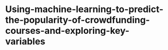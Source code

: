 # Using-machine-learning-to-predict-the-popularity-of-crowdfunding-courses-and-exploring-key-variables